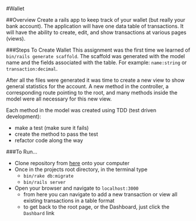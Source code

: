 #Wallet

##Overview
Create a rails app to keep track of your wallet (but really your bank account). The application will have one data table of transactions.
It will have the ability to create, edit, and show transactions at various pages (views).

###Steps To Create Wallet
This assignment was the first time we learned of `bin/rails generate scaffold`. The scaffold was generated with the model name and the
fields associated with the table. For example: `name:string` or `transaction:decimal`.

After all the files were generated it was time to create
a new view to show general statistics for the account. A new method in the controller, a corresponding route pointing to the root, and many methods inside the model were all necessary for this new view.

Each method in the model was created using TDD (test driven development):
  * make a test (make sure it fails)
  * create the method to pass the test
  * refactor code along the way

###To Run...
* Clone repository from [here](https://github.com/aaronwiggins/wallet.git) onto your computer
* Once in the projects root directory, in the terminal type
    * `bin/rake db:migrate`
    * `bin/rails server`
* Open your browser and navigate to `localhost:3000`
    * from here you can navigate to add a new transaction or view all existing transactions in a table format
    * to get back to the root page, or the Dashboard, just click the `Dashbard` link
